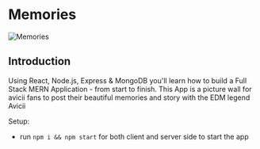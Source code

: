 # Memories

![Memories](https://i.ibb.co/Z8Y0CJv/Screenshot-2020-10-30-at-11-10-04.png)

## Introduction

Using React, Node.js, Express & MongoDB you'll learn how to build a Full Stack MERN Application - from start to finish. This App is a picture wall for avicii fans to post their beautiful memories and story with the EDM legend Avicii

Setup:

- run `npm i && npm start` for both client and server side to start the app
